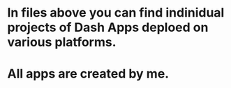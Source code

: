 # In files above you can find indinidual projects of Dash Apps deploed on various platforms.
# All apps are created by me.
